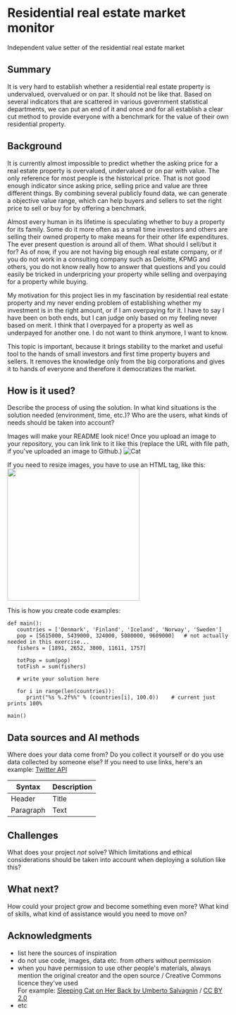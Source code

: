 # Residential real estate market monitor
Independent value setter of the residential real estate market

## Summary

It is very hard to establish whether a residential real estate property is undervalued, overvalued or on par. It should not be like that. Based on several indicators that are scattered in various government statistical departments, we can put an end of it and once and for all establish a clear cut method to provide everyone with a benchmark for the value of their own residential property.

## Background

It is currently almost impossible to predict whether the asking price for a real estate property is overvalued, undervalued or on par with value. The only reference for most people is the historical price. That is not good enough indicator since asking price, selling price and value are three different things. By combining several publicly found data, we can generate a objective value range, which can help buyers and sellers to set the right price to sell or buy for by offering a benchmark.

Almost every human in its lifetime is speculating whether to buy a property for its family. Some do it more often as a small time investors and others are selling their owned property to make means for their other life expenditures. The ever present question is around all of them. What should I sell/but it for? As of now, if you are not having big enough real estate company, or if you do not work in a consulting company such as Deloitte, KPMG and others, you do not know really how to answer that questions and you could easily be tricked in underpricing your property while selling and overpaying for a property while buying. 

My motivation for this project lies in my fascination by residential real estate property and my never ending problem of establishing whether my investment is in the right amount, or if I am overpaying for it. I have to say I have been on both ends, but I can judge only based on my feeling never based on merit. I think that I overpayed for a property as well as underpayed for another one. I do not want to think anymore, I want to know.

This topic is important, because it brings stability to the market and useful tool to the hands of small investors and first time property buyers and sellers. It removes the knowledge only from the big corporations and gives it to hands of everyone and therefore it democratizes the market.

## How is it used?

Describe the process of using the solution. In what kind situations is the solution needed (environment, time, etc.)? Who are the users, what kinds of needs should be taken into account?

Images will make your README look nice!
Once you upload an image to your repository, you can link link to it like this (replace the URL with file path, if you've uploaded an image to Github.)
![Cat](https://upload.wikimedia.org/wikipedia/commons/5/5e/Sleeping_cat_on_her_back.jpg)

If you need to resize images, you have to use an HTML tag, like this:
<img src="https://upload.wikimedia.org/wikipedia/commons/5/5e/Sleeping_cat_on_her_back.jpg" width="300">

This is how you create code examples:
```
def main():
   countries = ['Denmark', 'Finland', 'Iceland', 'Norway', 'Sweden']
   pop = [5615000, 5439000, 324000, 5080000, 9609000]   # not actually needed in this exercise...
   fishers = [1891, 2652, 3800, 11611, 1757]

   totPop = sum(pop)
   totFish = sum(fishers)

   # write your solution here

   for i in range(len(countries)):
      print("%s %.2f%%" % (countries[i], 100.0))    # current just prints 100%

main()
```


## Data sources and AI methods
Where does your data come from? Do you collect it yourself or do you use data collected by someone else?
If you need to use links, here's an example:
[Twitter API](https://developer.twitter.com/en/docs)

| Syntax      | Description |
| ----------- | ----------- |
| Header      | Title       |
| Paragraph   | Text        |

## Challenges

What does your project _not_ solve? Which limitations and ethical considerations should be taken into account when deploying a solution like this?

## What next?

How could your project grow and become something even more? What kind of skills, what kind of assistance would you  need to move on? 


## Acknowledgments

* list here the sources of inspiration 
* do not use code, images, data etc. from others without permission
* when you have permission to use other people's materials, always mention the original creator and the open source / Creative Commons licence they've used
  <br>For example: [Sleeping Cat on Her Back by Umberto Salvagnin](https://commons.wikimedia.org/wiki/File:Sleeping_cat_on_her_back.jpg#filelinks) / [CC BY 2.0](https://creativecommons.org/licenses/by/2.0)
* etc
